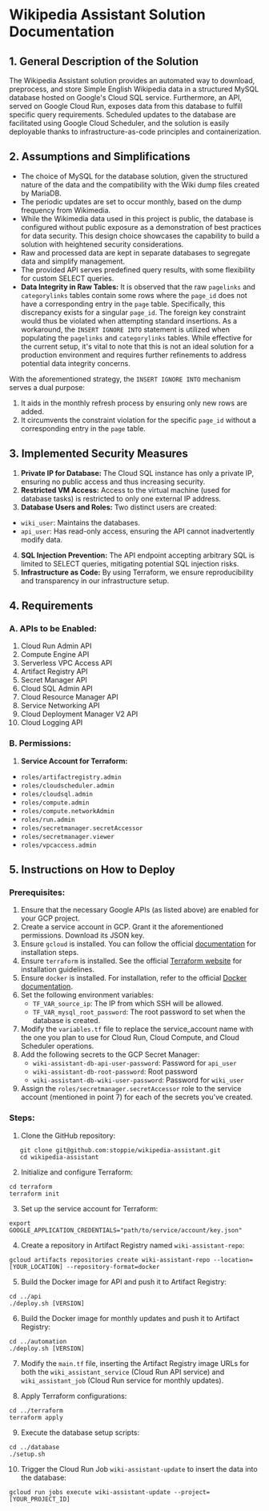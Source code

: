 # Wikipedia Assistant Solution Documentation

## 1. General Description of the Solution

The Wikipedia Assistant solution provides an automated way to download, preprocess, and store Simple English Wikipedia data in a structured MySQL database hosted on Google's Cloud SQL service. Furthermore, an API, served on Google Cloud Run, exposes data from this database to fulfill specific query requirements. Scheduled updates to the database are facilitated using Google Cloud Scheduler, and the solution is easily deployable thanks to infrastructure-as-code principles and containerization.

## 2. Assumptions and Simplifications

- The choice of MySQL for the database solution, given the structured nature of the data and the compatibility with the Wiki dump files created by MariaDB.
- The periodic updates are set to occur monthly, based on the dump frequency from Wikimedia.
- While the Wikimedia data used in this project is public, the database is configured without public exposure as a demonstration of best practices for data security. This design choice showcases the capability to build a solution with heightened security considerations.
- Raw and processed data are kept in separate databases to segregate data and simplify management.
- The provided API serves predefined query results, with some flexibility for custom SELECT queries.
- **Data Integrity in Raw Tables:** It is observed that the raw `pagelinks` and `categorylinks` tables contain some rows where the `page_id` does not have a corresponding entry in the `page` table. Specifically, this discrepancy exists for a singular `page_id`. The foreign key constraint would thus be violated when attempting standard insertions. As a workaround, the `INSERT IGNORE INTO` statement is utilized when populating the `pagelinks` and `categorylinks` tables. While effective for the current setup, it's vital to note that this is not an ideal solution for a production environment and requires further refinements to address potential data integrity concerns.

With the aforementioned strategy, the `INSERT IGNORE INTO` mechanism serves a dual purpose: 
1. It aids in the monthly refresh process by ensuring only new rows are added.
2. It circumvents the constraint violation for the specific `page_id` without a corresponding entry in the `page` table.

## 3. Implemented Security Measures

1. **Private IP for Database:** The Cloud SQL instance has only a private IP, ensuring no public access and thus increasing security.
2. **Restricted VM Access:** Access to the virtual machine (used for database tasks) is restricted to only one external IP address.
3. **Database Users and Roles:** Two distinct users are created:
- `wiki_user`: Maintains the databases.
- `api_user`: Has read-only access, ensuring the API cannot inadvertently modify data.
4. **SQL Injection Prevention:** The API endpoint accepting arbitrary SQL is limited to SELECT queries, mitigating potential SQL injection risks.
5. **Infrastructure as Code:** By using Terraform, we ensure reproducibility and transparency in our infrastructure setup.

## 4. Requirements

### A. APIs to be Enabled:

1. Cloud Run Admin API
2. Compute Engine API
3. Serverless VPC Access API
4. Artifact Registry API	
5. Secret Manager API
6. Cloud SQL Admin API
7. Cloud Resource Manager API
8. Service Networking API
9. Cloud Deployment Manager V2 API
10. Cloud Logging API

### B. Permissions:

1. **Service Account for Terraform:**
- `roles/artifactregistry.admin`
- `roles/cloudscheduler.admin`
- `roles/cloudsql.admin`
- `roles/compute.admin`
- `roles/compute.networkAdmin`
- `roles/run.admin`
- `roles/secretmanager.secretAccessor`
- `roles/secretmanager.viewer`
- `roles/vpcaccess.admin`

## 5. Instructions on How to Deploy

### Prerequisites:

1. Ensure that the necessary Google APIs (as listed above) are enabled for your GCP project.
2. Create a service account in GCP. Grant it the aforementioned permissions. Download its JSON key.
3. Ensure `gcloud` is installed. You can follow the official [documentation](https://cloud.google.com/sdk/docs/install) for installation steps.
4. Ensure `terraform` is installed. See the official [Terraform website](https://learn.hashicorp.com/tutorials/terraform/install-cli) for installation guidelines.
5. Ensure `docker` is installed. For installation, refer to the official [Docker documentation](https://docs.docker.com/get-docker/).
6. Set the following environment variables:
   - `TF_VAR_source_ip`: The IP from which SSH will be allowed.
   - `TF_VAR_mysql_root_password`: The root password to set when the database is created.
7. Modify the `variables.tf` file to replace the service_account name with the one you plan to use for Cloud Run, Cloud Compute, and Cloud Scheduler operations.
8. Add the following secrets to the GCP Secret Manager:
   - `wiki-assistant-db-api-user-password`: Password for `api_user`
   - `wiki-assistant-db-root-password`: Root password
   - `wiki-assistant-db-wiki-user-password`: Password for `wiki_user`
9. Assign the `roles/secretmanager.secretAccessor` role to the service account (mentioned in point 7) for each of the secrets you've created.

### Steps:

1. Clone the GitHub repository:
```
   git clone git@github.com:stoppie/wikipedia-assistant.git
   cd wikipedia-assistant
```

2. Initialize and configure Terraform:
```
cd terraform
terraform init
```

3. Set up the service account for Terraform:
```
export GOOGLE_APPLICATION_CREDENTIALS="path/to/service/account/key.json"
```

4. Create a repository in Artifact Registry named `wiki-assistant-repo`:
```
gcloud artifacts repositories create wiki-assistant-repo --location=[YOUR_LOCATION] --repository-format=docker
```

5. Build the Docker image for API and push it to Artifact Registry:
```
cd ../api
./deploy.sh [VERSION]
```

6. Build the Docker image for monthly updates and push it to Artifact Registry:
```
cd ../automation
./deploy.sh [VERSION]
```

7. Modify the `main.tf` file, inserting the Artifact Registry image URLs for both the `wiki_assistant_service` (Cloud Run API service) and `wiki_assistant_job` (Cloud Run service for monthly updates).

8. Apply Terraform configurations:
```
cd ../terraform
terraform apply
```

9. Execute the database setup scripts:
```
cd ../database
./setup.sh
```

10. Trigger the Cloud Run Job `wiki-assistant-update` to insert the data into the database:
```
gcloud run jobs execute wiki-assistant-update --project=[YOUR_PROJECT_ID]
```

